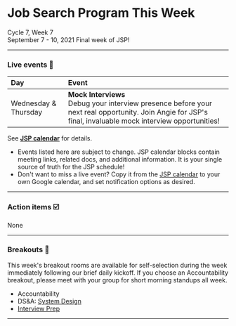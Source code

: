 # Job Search Program This Week

Cycle 7, Week 7 <br />
September 7 - 10, 2021
Final week of JSP!

---

### Live events 📆

|Day|Event|
|:--|:--|
| Wednesday & Thursday | **Mock Interviews** <br /> Debug your interview presence before your next real opportunity. Join Angie for JSP's final, invaluable mock interview opportunities! |


See **[JSP calendar](http://mks.io/jspcalendar)** for details.

 * Events listed here are subject to change. JSP calendar blocks contain meeting links, related docs, and additional information. It is your single source of truth for the JSP schedule! <br />
 * Don't want to miss a live event? Copy it from the [JSP calendar](http://mks.io/jspcalendar) to your own Google calendar, and set notification options as desired.
 
---


### Action items ☑️ 

None

---


### Breakouts 🤝


This week's breakout rooms are available for self-selection during the week immediately following our brief daily kickoff. If you choose an Accountability breakout, please meet with your group for short morning standups all week.

 * Accountability
 * DS&A: [System Design](https://docs.google.com/document/d/1zaWjm1QDZawoKZS7KItezTrmtQJ8kmLeydT0OPjNKt4/edit#heading=h.zh05gba1vy)
 * [Interview Prep](https://drive.google.com/drive/folders/1v7DX0e8oeZh6kQEJy6TQ9tjE88OG89Hj?usp=sharing)

---
